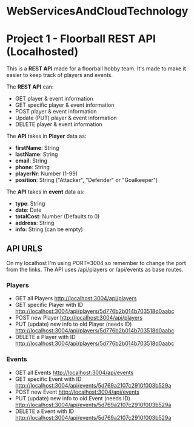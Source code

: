 # WebServicesAndCloudTechnology
# Project 1 - Floorball REST API (Localhosted)

This is a **REST API** made for a floorball hobby team. It's made to make it easier to keep track of players and events. 

The **REST API** can:
* GET player & event information
* GET specific player & event information
* POST player & event information
* Update (PUT) player & event information
* DELETE player & event information

The **API** takes in **Player** data as:
*   **firstName**: String
*   **lastName**: String
*   **email**: String
*   **phone**: String
*   **playerNr**: Number (1-99)
*   **position**: String ("Attacker", "Defender" or "Goalkeeper")


The **API** takes in **event** data as:
*   **type**: String
*   **date**: Date
*   **totalCost**: Number (Defaults to 0)
*   **address**: String
*   **info**: String (can be empty)

## API URLS

On my localhost I'm using PORT=3004 so remember to change the port from the links. The API uses /api/players or /api/events as base routes.

### Players
* GET all Players [http://localhost:3004/api/players](http://localhost:3004/api/players)
* GET specific Player with ID [http://localhost:3004/api/players/5d776b2b014b703518d0aabc](http://localhost:3004/api/players/5d776b2b014b703518d0aabc)
* POST new Player [http://localhost:3004/api/players](http://localhost:3004/api/players)
* PUT (update) new info to old Player (needs ID) [http://localhost:3004/api/players/5d776b2b014b703518d0aabc](http://localhost:3004/api/players/5d776b2b014b703518d0aabc)
* DELETE a Player with ID [http://localhost:3004/api/players/5d776b2b014b703518d0aabc](http://localhost:3004/api/players/5d776b2b014b703518d0aabc)

### Events
* GET all Events [http://localhost:3004/api/events](http://localhost:3004/api/events)
* GET specific Event with ID [http://localhost:3004/api/events/5d769a2107c2910f003b529a](http://localhost:3004/api/events/5d769a2107c2910f003b529a)
* POST new Event [http://localhost:3004/api/events](http://localhost:3004/api/events)
* PUT (update) new info to old Event (needs ID) [http://localhost:3004/api/events/5d769a2107c2910f003b529a](http://localhost:3004/api/events/5d769a2107c2910f003b529a)
* DELETE a Event with ID [http://localhost:3004/api/events/5d769a2107c2910f003b529a](http://localhost:3004/api/events/5d769a2107c2910f003b529a)



